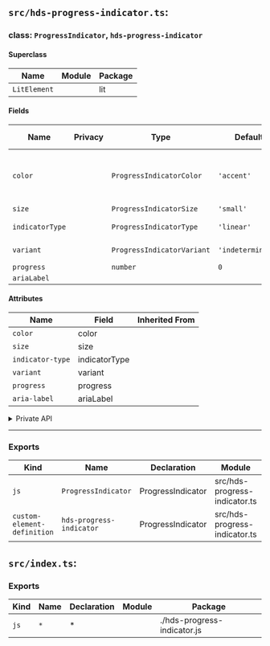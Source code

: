 ## `src/hds-progress-indicator.ts`:

### class: `ProgressIndicator`, `hds-progress-indicator`

#### Superclass

| Name         | Module | Package |
| ------------ | ------ | ------- |
| `LitElement` |        | lit     |

#### Fields

| Name            | Privacy | Type                       | Default           | Description                                                                                     | Inherited From |
| --------------- | ------- | -------------------------- | ----------------- | ----------------------------------------------------------------------------------------------- | -------------- |
| `color`         |         | `ProgressIndicatorColor`   | `'accent'`        | \| 'accent'&#xA;  \| 'action'&#xA;  \| 'on-light'&#xA;  \| 'on-light-subtle'&#xA;  \| 'on-dark' |                |
| `size`          |         | `ProgressIndicatorSize`    | `'small'`         | 'small' \| 'large'                                                                              |                |
| `indicatorType` |         | `ProgressIndicatorType`    | `'linear'`        | 'linear' \| 'circular'                                                                          |                |
| `variant`       |         | `ProgressIndicatorVariant` | `'indeterminate'` | 'indeterminate' \| 'determinate'                                                                |                |
| `progress`      |         | `number`                   | `0`               |                                                                                                 |                |
| `ariaLabel`     |         |                            |                   |                                                                                                 |                |

#### Attributes

| Name             | Field         | Inherited From |
| ---------------- | ------------- | -------------- |
| `color`          | color         |                |
| `size`           | size          |                |
| `indicator-type` | indicatorType |                |
| `variant`        | variant       |                |
| `progress`       | progress      |                |
| `aria-label`     | ariaLabel     |                |

<details><summary>Private API</summary>

#### Fields

| Name                         | Privacy   | Type          | Default | Description | Inherited From |
| ---------------------------- | --------- | ------------- | ------- | ----------- | -------------- |
| `circularDeterminateVariant` | protected | `HTMLElement` |         |             |                |
| `_circularProgressLength`    | private   |               |         |             |                |

#### Methods

| Name                     | Privacy | Description | Parameters | Return | Inherited From |
| ------------------------ | ------- | ----------- | ---------- | ------ | -------------- |
| `_renderLinearVariant`   | private |             |            |        |                |
| `_renderCircularVariant` | private |             |            |        |                |
| `getCircularDimensions`  | private |             |            |        |                |

</details>

<hr/>

### Exports

| Kind                        | Name                     | Declaration       | Module                        | Package |
| --------------------------- | ------------------------ | ----------------- | ----------------------------- | ------- |
| `js`                        | `ProgressIndicator`      | ProgressIndicator | src/hds-progress-indicator.ts |         |
| `custom-element-definition` | `hds-progress-indicator` | ProgressIndicator | src/hds-progress-indicator.ts |         |

## `src/index.ts`:

### Exports

| Kind | Name | Declaration | Module | Package                     |
| ---- | ---- | ----------- | ------ | --------------------------- |
| `js` | `*`  | \*          |        | ./hds-progress-indicator.js |
